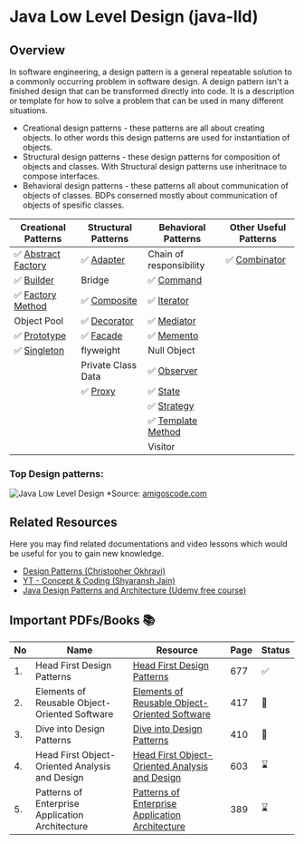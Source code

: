 # Java Low Level Design (java-lld)

## Overview

In software engineering, a design pattern is a general repeatable solution to a commonly occurring problem in software design. A design pattern isn't a finished design that can be transformed directly into code. It is a description or template for how to solve a problem that can be used in many different situations.

- Creational design patterns - these  patterns are all about creating objects. Io other words this design patterns are used for instantiation of objects.
- Structural design patterns - these design patterns for composition of objects and classes. With Structural design patterns use inheritnace to compose interfaces.
- Behavioral design patterns - these patterns all about communication of objects of classes. BDPs conserned mostly about communication of objects of spesific classes.

| Creational Patterns                                                                              | Structural Patterns                                                                 | Behavioral Patterns                    | Other Useful Patterns |
|--------------------------------------------------------------------------------------------------|-------------------------------------------------------------------------------------|------------------------------------------------------------------------------------------------|----------------------|
| ✅ [Abstract Factory](src/main/java/org/example/designpatterns/creational/abstractfactorypattern) | ✅ [Adapter](src/main/java/org/example/designpatterns/structural/adapterpattern)     | Chain of responsibility                                                                        | ✅ [Combinator](src/main/java/org/example/designpatterns/otherpatterns/combinatorpattern)
| ✅ [Builder](src/main/java/org/example/designpatterns/creational/builderpattern)                  | Bridge                                                                              | ✅ [Command](src/main/java/org/example/designpatterns/behavioral/commandpattern)                |
| ✅ [Factory Method](src/main/java/org/example/designpatterns/creational/factory)                  | ✅ [Composite](src/main/java/org/example/designpatterns/structural/Compositepattern) | ✅ [Iterator](src/main/java/org/example/designpatterns/behavioral/iteratorpattern)              |
| Object Pool                                                                                      | ✅ [Decorator](src/main/java/org/example/designpatterns/structural/decoratorpattern) | ✅ [Mediator](src/main/java/org/example/designpatterns/behavioral/mediatorpattern)              |
| ✅ [Prototype](src/main/java/org/example/designpatterns/creational/prototypepattern)              | ✅ [Facade](src/main/java/org/example/designpatterns/structural/facadepattern)       | ✅ [Memento](src/main/java/org/example/designpatterns/behavioral/mementopattern)                |
| ✅ [Singleton](src/main/java/org/example/designpatterns/creational/singleton)                     | flyweight                                                                           | Null Object                                                                                    |
|                                                                                                  | Private Class Data                                                                  | ✅ [Observer](src/main/java/org/example/designpatterns/behavioral/observerpattern)              |
|                                                                                                  | ✅ [Proxy](src/main/java/org/example/designpatterns/structural/proxypattern)         | ✅ [State](src/main/java/org/example/designpatterns/behavioral/statepattern)                    |
|                                                                                                  |                                                                                     | ✅ [Strategy](src/main/java/org/example/designpatterns/behavioral/strategypattern)              |
|                                                                                                  |                                                                                     | ✅ [Template Method](src/main/java/org/example/designpatterns/behavioral/templatemethodpattern) |
|                                                                                                  |                                                                                     | Visitor                                                                                        |


### Top Design patterns:
![Java Low Level Design](https://media.licdn.com/dms/image/D4E22AQHqx9Ir6Yjwxw/feedshare-shrink_1280/0/1698323337704?e=1720656000&v=beta&t=a8JkKuw__2Z2xahU5EKOwGjxv2s1Bd7ZsJOcWaWenBU)
*Source: [amigoscode.com](https://www.amigoscode.com/)


## Related Resources

Here you may find related documentations and video lessons which would be useful for you to gain new knowledge.

- [Design Patterns (Christopher Okhravi)](https://www.youtube.com/watch?v=v9ejT8FO-7I&list=PLrhzvIcii6GNjpARdnO4ueTUAVR9eMBpc)
- [YT - Concept & Coding (Shyaransh Jain)](https://www.youtube.com/watch?v=rliSgjoOFTs&list=PL6W8uoQQ2c61X_9e6Net0WdYZidm7zooW)
- [Java Design Patterns and Architecture (Udemy free course)](https://www.udemy.com/course/java-design-patterns-tutorial/)


## Important PDFs/Books 📚

|No|Name|Resource|Page|Status|
|---|---|---|---|---|
|1.| Head First Design Patterns|[Head First Design Patterns](https://github.com/abbos0123/Design-Patterns/blob/main/heaf-first-desighn%20patterns.pdf)|677|:white_check_mark:|
|2.|Elements of Reusable Object-Oriented Software|[Elements of Reusable Object-Oriented Software](https://github.com/abbos0123/Design-Patterns/blob/main/Elements%20of%20Resusable%20Object-Oriented%20Software.pdf)|417|:book:|
|3.|Dive into Design Patterns|[Dive into Design Patterns](https://github.com/abbos0123/Design-Patterns/blob/main/Dive%20into%20Design%20Patterns.pdf)|410|:book:|
|4.|Head First Object-Oriented Analysis and Design|[Head First Object-Oriented Analysis and Design](https://github.com/abbos0123/Design-Patterns/blob/main/Head%20First%20Object-Oriented%20Analysis%20and%20Design.pdf)|603|:hourglass:|
|5.|Patterns of Enterprise Application Architecture|[Patterns of Enterprise Application Architecture](https://github.com/abbos0123/Design-Patterns/blob/main/Patterns%20of%20Enterprise%20Application%20Architecture.pdf)|389|:hourglass:|




